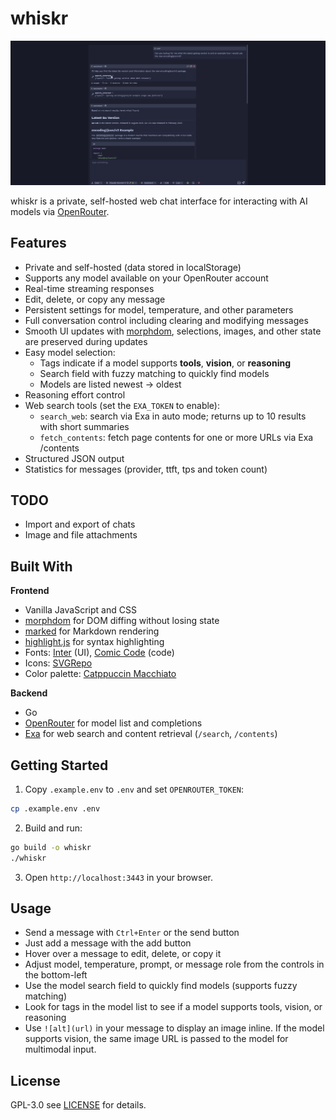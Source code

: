 # whiskr

![screenshot](.github/chat.png)

whiskr is a private, self-hosted web chat interface for interacting with AI models via [OpenRouter](https://openrouter.ai/).

## Features

- Private and self-hosted (data stored in localStorage)
- Supports any model available on your OpenRouter account
- Real-time streaming responses
- Edit, delete, or copy any message
- Persistent settings for model, temperature, and other parameters
- Full conversation control including clearing and modifying messages
- Smooth UI updates with [morphdom](https://github.com/patrick-steele-idem/morphdom), selections, images, and other state are preserved during updates
- Easy model selection:
  - Tags indicate if a model supports **tools**, **vision**, or **reasoning**
  - Search field with fuzzy matching to quickly find models
  - Models are listed newest -> oldest
- Reasoning effort control
- Web search tools (set the `EXA_TOKEN` to enable):
  - `search_web`: search via Exa in auto mode; returns up to 10 results with short summaries
  - `fetch_contents`: fetch page contents for one or more URLs via Exa /contents
- Structured JSON output
- Statistics for messages (provider, ttft, tps and token count)

## TODO

- Import and export of chats
- Image and file attachments

## Built With

**Frontend**
- Vanilla JavaScript and CSS
- [morphdom](https://github.com/patrick-steele-idem/morphdom) for DOM diffing without losing state
- [marked](https://github.com/markedjs/marked) for Markdown rendering
- [highlight.js](https://highlightjs.org/) for syntax highlighting
- Fonts: [Inter](https://rsms.me/inter/) (UI), [Comic Code](https://tosche.net/fonts/comic-code) (code)
- Icons: [SVGRepo](https://www.svgrepo.com/)
- Color palette: [Catppuccin Macchiato](https://catppuccin.com/)

**Backend**
- Go
- [OpenRouter](https://openrouter.ai/) for model list and completions
- [Exa](https://exa.ai/) for web search and content retrieval (`/search`, `/contents`)

## Getting Started

1. Copy `.example.env` to `.env` and set `OPENROUTER_TOKEN`:
```bash
cp .example.env .env
```
2. Build and run:
```bash
go build -o whiskr
./whiskr
```
3. Open `http://localhost:3443` in your browser.

## Usage

- Send a message with `Ctrl+Enter` or the send button
- Just add a message with the add button
- Hover over a message to edit, delete, or copy it
- Adjust model, temperature, prompt, or message role from the controls in the bottom-left
- Use the model search field to quickly find models (supports fuzzy matching)
- Look for tags in the model list to see if a model supports tools, vision, or reasoning
- Use `![alt](url)` in your message to display an image inline. If the model supports vision, the same image URL is passed to the model for multimodal input.

## License

GPL-3.0 see [LICENSE](LICENSE) for details.
